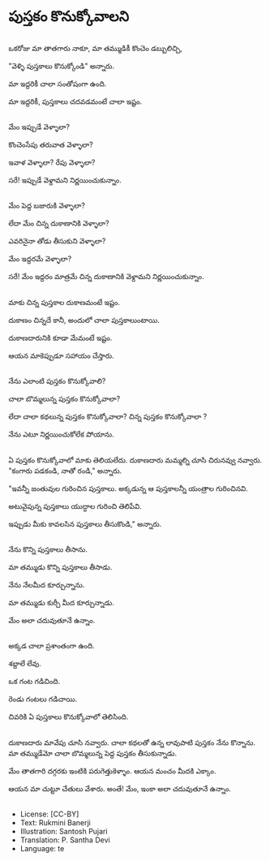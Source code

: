 # పుస్తకం కొనుక్కోవాలని

##
ఒకరోజు మా తాతగారు నాకూ, మా తమ్ముడికీ కొంచెం డబ్బులిచ్చి,

"వెళ్ళి పుస్తకాలు కొనుక్కోండి" అన్నారు.

మా ఇద్దరికీ చాలా సంతోషంగా ఉంది.

మా ఇద్దరికీ, పుస్తకాలు చదవడమంటే చాలా ఇష్టం.

##
మేం ఇప్పుడే వెళ్ళాలా?

కొంచెంసేపు తరువాత వెళ్ళాలా?

ఇవాళ వెళ్ళాలా? రేపు వెళ్ళాలా?

సరే! ఇప్పుడే వెళ్దామని నిర్ణయించుకున్నాం.

##
మేం పెద్ద బజారుకి వెళ్ళాలా? 

లేదా మేం చిన్న దుకాణానికి వెళ్ళాలా?

ఎవరినైనా తోడు తీసుకుని వెళ్ళాలా? 

మేం ఇద్దరమే వెళ్ళాలా?

సరే! మేం ఇద్దరం మాత్రమే చిన్న దుకాణానికి వెళ్దామని నిర్ణయించుకున్నాం.

##
మాకు చిన్న పుస్తకాల దుకాణమంటే ఇష్టం.

దుకాణం చిన్నదే కానీ, అందులో చాలా పుస్తకాలుంటాయి.

దుకాణదారునికి కూడా మేమంటే ఇష్టం.

ఆయన మాకెప్పుడూ సహాయం చేస్తారు.

##
నేను ఎలాంటి పుస్తకం కొనుక్కోవాలి?

చాలా బొమ్మలున్న పుస్తకం కొనుక్కోవాలా?

లేదా చాలా కథలున్న పుస్తకం కొనుక్కోవాలా? చిన్న పుస్తకం కొనుక్కోవాలా ?

నేను ఎటూ నిర్ణయించుకోలేక పోయాను.

##
ఏ పుస్తకం కొనుక్కోవాలో మాకు తెలియలేదు.  దుకాణదారు మమ్మల్ని చూసి చిరునవ్వు నవ్వారు.  "కంగారు పడకండి, నాతో రండి," అన్నారు.

"ఇవన్నీ జంతువుల గురించిన పుస్తకాలు. అక్కడున్న ఆ పుస్తకాలన్నీ యంత్రాల గురించినవి.  

అటువైపున్న పుస్తకాలు యుద్ధాల గురించి తెలిపేవి. 

ఇప్పుడు మీకు కావలసిన పుస్తకాలు తీసుకొండి," అన్నారు.

##
నేను కొన్ని పుస్తకాలు తీసాను. 

మా తమ్ముడు కొన్ని పుస్తకాలు తీసాడు.

నేను నేలమీద కూర్చున్నాను. 

మా తమ్ముడు కుర్చీ మీద కూర్చున్నాడు.

మేం అలా చదువుతూనే ఉన్నాం.

##
అక్కడ చాలా ప్రశాంతంగా ఉంది. 

శబ్దాలే లేవు.

ఒక గంట గడిచింది. 

రెండు గంటలు గడిచాయి.

చివరికి ఏ పుస్తకాలు కొనుక్కోవాలో తెలిసింది.

##
దుకాణదారు మావేపు చూసి నవ్వారు. చాలా కథలతో ఉన్న లావుపాటి పుస్తకం నేను కొన్నాను. మా తమ్ముడేమో చాలా బొమ్మలున్న పెద్ద పుస్తకం తీసుకున్నాడు.

మేం తాతగారి దగ్గరకు ఇంటికి పరుగెత్తుకెళ్ళాం. ఆయన మంచం మీదకి ఎక్కాం. 

ఆయన మా చుట్టూ చేతులు వేశారు. అంతే! మేం, ఇంకా అలా చదువుతూనే ఉన్నాం.

##
* License: [CC-BY]
* Text: Rukmini Banerji
* Illustration: Santosh Pujari
* Translation: P. Santha Devi
* Language: te
